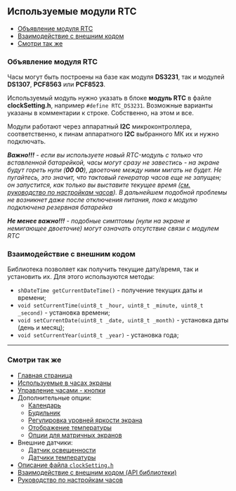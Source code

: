 ## Используемые модули RTC

- [Объявление модуля RTC](#объявление-модуля-rtc)
- [Взаимодействие с внешним кодом](#взаимодействие-с-внешним-кодом)
- [Смотри так же](#смотри-так-же)

### Объявление модуля RTC

Часы могут быть построены на базе как модуля **DS3231**, так и модулей **DS1307**, **PCF8563** или **PCF8523**.

Используемый модуль нужно указать в блоке **модуль RTC** в файле **clockSetting.h**, например `#define RTC_DS3231`. Возможные варианты указаны в комментарии к строке. Собственно, на этом и все.

Модули работают через аппаратный **I2C** микроконтроллера, соответственно, к пинам аппаратного **I2C** выбранного МК их и нужно подключать.

***Важно!!!** - если вы используете новый RTC-модуль с только что вставленной батарейкой, часы могут сразу не завестись - на экране будут гореть нули (**00 00**), двоеточие между ними мигать не будет. Не пугайтесь, это значит, что тактовый генератор часов еще не запущен; он запустится, как только вы выставите текущее время ([см. руководство по настройкам часов](setting.md)). В дальнейшем подобной проблемы не возникнет даже после отключения питания, пока к модулю подключена резервная батарейка*

***Не менее важно!!!** - подобные симптомы (нули на экране и немигающее двоеточие) могут означать отсутствие связи с модулем RTC*

### Взаимодействие с внешним кодом

Библиотека позволяет как получить текущие дату/время, так и установить их. Для этого используются методы:
- `shDateTime getCurrentDateTime()` - получение текущих даты и времени;
- `void setCurrentTime(uint8_t _hour, uint8_t _minute, uint8_t _second)` - установка времени;
- `void setCurrentDate(uint8_t _date, uint8_t _month)` - установка даты (день и месяц);
- `void setCurrentYear(uint8_t _year)` - установка года;

<hr>

### Смотри так же
- [Главная страница](../readme.md)
- [Используемые в часах экраны](displays.md)
- [Управление часами - кнопки](buttons.md)
- Дополнительные опции:
  - [Календарь](calendar.md)
  - [Будильник](alarm.md)
  - [Регулировка уровней яркости экрана](br_adjust.md)
  - [Отображение температуры](show_temp.md)
  - [Опции для матричных экранов](matrix.md)
- Внешние датчики:
  - [Датчик освещенности](light_sensor.md)
  - [Датчики температуры](temp_sensors.md)
- [Описание файла `clockSetting.h`](clock_setting.md)
- [Взаимодействие с внешним кодом (API библиотеки)](api.md)
- [Руководство по настройкам часов](setting.md)

